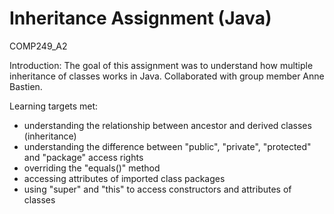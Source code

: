 # Inheritance Assignment (Java)
COMP249_A2

Introduction:
The goal of this assignment was to understand how multiple inheritance of classes works in Java. Collaborated with group member Anne Bastien.

Learning targets met:

- understanding the relationship between ancestor and derived classes (inheritance)
- understanding the difference between "public", "private", "protected" and "package" access rights
- overriding the "equals()" method
- accessing attributes of imported class packages
- using "super" and "this" to access constructors and attributes of classes
